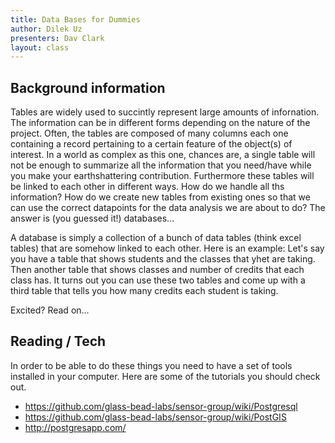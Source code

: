 ```yaml
---
title: Data Bases for Dummies
author: Dilek Uz
presenters: Dav Clark
layout: class
---
```


## Background information

 Tables are widely used to succintly represent large amounts of infornation. The information can be in different forms depending on the nature of the project. Often, the tables are composed of many columns each one containing a record pertaining to a certain feature of the object(s) of interest. In a world as complex as this one, chances are, a single table will not be enough to summarize all the information that you need/have while you make your earthshattering contribution.  Furthermore these tables will be linked to each other in different ways. How do we handle all ths information? How do we create new tables from existing ones so that we can use the correct datapoints for the data analysis we are about to do? The answer is (you guessed it!) databases...

 A database is simply a collection of a bunch of data tables (think excel tables) that are somehow linked to each other. Here is an example: Let's say you have a table that shows students and the classes that yhet are taking. Then another table that shows classes and number of credits that each class has. It turns out you can use these two tables and come up with a third table that tells you how many credits each student is taking. 

 Excited?
 Read on...


## Reading / Tech

In order to be able to do these things you need to have a set of tools installed in your computer. 
Here are some of the tutorials you should check out. 

- https://github.com/glass-bead-labs/sensor-group/wiki/Postgresql 
- https://github.com/glass-bead-labs/sensor-group/wiki/PostGIS
- http://postgresapp.com/




